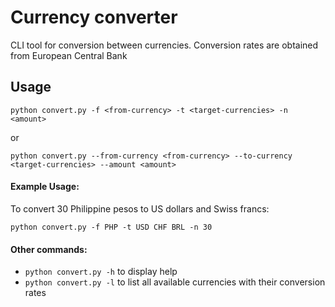 # Currency converter

CLI tool for conversion between currencies.
Conversion rates are obtained from European Central Bank

## Usage

```
python convert.py -f <from-currency> -t <target-currencies> -n <amount>
```

or
```
python convert.py --from-currency <from-currency> --to-currency <target-currencies> --amount <amount>
```

#### Example Usage:
To convert 30 Philippine pesos to US dollars and Swiss francs:

`python convert.py -f PHP -t USD CHF BRL -n 30`



#### Other commands:
- `python convert.py -h` to display help
- `python convert.py -l` to list all available currencies with their conversion rates